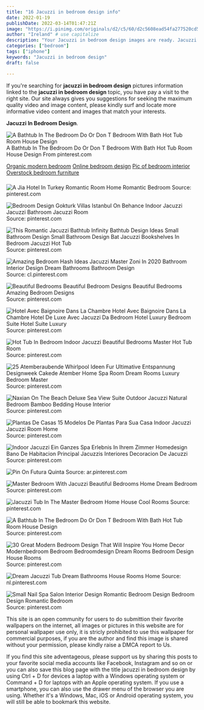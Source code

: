 ```yaml
---
title: "16 Jacuzzi in bedroom design info"
date: 2022-01-19
publishDate: 2022-03-14T01:47:21Z
image: "https://i.pinimg.com/originals/d2/c5/60/d2c5608ead54fa277520cd575d3d6db2.jpg"
author: "Ireland" # use capitalize
description: "Your Jacuzzi in bedroom design images are ready. Jacuzzi in bedroom design are a topic that is being searched for and liked by netizens today. You can Download the Jacuzzi in bedroom design files here. Find and Download all free images."
categories: ["bedroom"]
tags: ["iphone"]
keywords: "Jacuzzi in bedroom design"
draft: false

---
```


If you're searching for **jacuzzi in bedroom design** pictures information linked to the **jacuzzi in bedroom design** topic, you have pay a visit to the right  site.  Our site always  gives you  suggestions  for seeking  the maximum  quality video and image  content, please kindly surf and locate more informative video content and images  that match your interests.

**Jacuzzi In Bedroom Design**. 

![A Bathtub In The Bedroom Do Or Don T Bedroom With Bath Hot Tub Room House Design](https://i.pinimg.com/originals/70/9e/cd/709ecd986869bdd5c63da5c2e42635ea.jpg "A Bathtub In The Bedroom Do Or Don T Bedroom With Bath Hot Tub Room House Design")
A Bathtub In The Bedroom Do Or Don T Bedroom With Bath Hot Tub Room House Design From pinterest.com

[Organic modern bedroom](/organic-modern-bedroom/)
[Online bedroom design](/online-bedroom-design/)
[Pic of bedroom interior](/pic-of-bedroom-interior/)
[Overstock bedroom furniture](/overstock-bedroom-furniture/)



### 

 


![A Jia Hotel In Turkey Romantic Room Home Romantic Bedroom](https://i.pinimg.com/originals/dc/e9/03/dce903ef0ba4f270d833d0b21e5e76fb.jpg "A Jia Hotel In Turkey Romantic Room Home Romantic Bedroom")
Source: pinterest.com

 

![Bedroom Design Gokturk Villas Istanbul On Behance Indoor Jacuzzi Jacuzzi Bathroom Jacuzzi Room](https://i.pinimg.com/originals/62/2d/56/622d56be921272135f5c362964b82024.jpg "Bedroom Design Gokturk Villas Istanbul On Behance Indoor Jacuzzi Jacuzzi Bathroom Jacuzzi Room")
Source: pinterest.com

 

![This Romantic Jacuzzi Bathtub Infinity Bathtub Design Ideas Small Bathroom Design Small Bathroom Design Bat Jacuzzi Bookshelves In Bedroom Jacuzzi Hot Tub](https://i.pinimg.com/originals/0d/4f/50/0d4f505b2fd8e70dd9a24c374edad0ec.jpg "This Romantic Jacuzzi Bathtub Infinity Bathtub Design Ideas Small Bathroom Design Small Bathroom Design Bat Jacuzzi Bookshelves In Bedroom Jacuzzi Hot Tub")
Source: pinterest.com

 

![Amazing Bedroom Hash Ideas Jacuzzi Master Zoni In 2020 Bathroom Interior Design Dream Bathrooms Bathroom Design](https://i.pinimg.com/736x/b4/b6/75/b4b6759deb4f3f5c12f2781e9b7716cc.jpg "Amazing Bedroom Hash Ideas Jacuzzi Master Zoni In 2020 Bathroom Interior Design Dream Bathrooms Bathroom Design")
Source: cl.pinterest.com

 

![Beautiful Bedrooms Beautiful Bedroom Designs Beautiful Bedrooms Amazing Bedroom Designs](https://i.pinimg.com/originals/75/bd/0d/75bd0d14bb74cab9961e1d4823f1c45a.jpg "Beautiful Bedrooms Beautiful Bedroom Designs Beautiful Bedrooms Amazing Bedroom Designs")
Source: pinterest.com

 

![Hotel Avec Baignoire Dans La Chambre Hotel Avec Baignoire Dans La Chambre Hotel De Luxe Avec Jacuzzi Da Bedroom Hotel Luxury Bedroom Suite Hotel Suite Luxury](https://i.pinimg.com/originals/00/10/32/001032ebeeba7c6ed9310388dad4c40a.jpg "Hotel Avec Baignoire Dans La Chambre Hotel Avec Baignoire Dans La Chambre Hotel De Luxe Avec Jacuzzi Da Bedroom Hotel Luxury Bedroom Suite Hotel Suite Luxury")
Source: pinterest.com

 

![Hot Tub In Bedroom Indoor Jacuzzi Beautiful Bedrooms Master Hot Tub Room](https://i.pinimg.com/originals/a1/69/b4/a169b4e42b244a6a6f6e76292246d4b1.jpg "Hot Tub In Bedroom Indoor Jacuzzi Beautiful Bedrooms Master Hot Tub Room")
Source: pinterest.com

 

![25 Atemberaubende Whirlpool Ideen Fur Ultimative Entspannung Designweek Cakede Atember Home Spa Room Dream Rooms Luxury Bedroom Master](https://i.pinimg.com/564x/39/4c/1e/394c1e5b263738b1f3ea4f61647850b6.jpg "25 Atemberaubende Whirlpool Ideen Fur Ultimative Entspannung Designweek Cakede Atember Home Spa Room Dream Rooms Luxury Bedroom Master")
Source: pinterest.com

 

![Naxian On The Beach Deluxe Sea View Suite Outdoor Jacuzzi Natural Bedroom Bamboo Bedding House Interior](https://i.pinimg.com/originals/39/5b/e6/395be63a33b8782cbb58815ab4e94ab3.jpg "Naxian On The Beach Deluxe Sea View Suite Outdoor Jacuzzi Natural Bedroom Bamboo Bedding House Interior")
Source: pinterest.com

 

![Plantas De Casas 15 Modelos De Plantas Para Sua Casa Indoor Jacuzzi Jacuzzi Room Home](https://i.pinimg.com/474x/e4/ec/95/e4ec954caebd5d4e0fbdeb6258a70168.jpg "Plantas De Casas 15 Modelos De Plantas Para Sua Casa Indoor Jacuzzi Jacuzzi Room Home")
Source: pinterest.com

 

![Indoor Jacuzzi Ein Ganzes Spa Erlebnis In Ihrem Zimmer Homedesign Bano De Habitacion Principal Jacuzzis Interiores Decoracion De Jacuzzi](https://i.pinimg.com/736x/93/7d/a1/937da16274b8524488ea8461dfb3b93f.jpg "Indoor Jacuzzi Ein Ganzes Spa Erlebnis In Ihrem Zimmer Homedesign Bano De Habitacion Principal Jacuzzis Interiores Decoracion De Jacuzzi")
Source: pinterest.com

 

![Pin On Futura Quinta](https://i.pinimg.com/originals/14/4c/ca/144cca9fdbe85ce53a6e91308dca8b67.jpg "Pin On Futura Quinta")
Source: ar.pinterest.com

 

![Master Bedroom With Jacuzzi Beautiful Bedrooms Home Dream Bedroom](https://i.pinimg.com/originals/c1/84/b9/c184b9943fce9281231311c5cc0f5ed3.jpg "Master Bedroom With Jacuzzi Beautiful Bedrooms Home Dream Bedroom")
Source: pinterest.com

 

![Jacuzzi Tub In The Master Bedroom Home House Cool Rooms](https://i.pinimg.com/originals/f4/fd/20/f4fd206fe5ad606ed581abf957257acf.jpg "Jacuzzi Tub In The Master Bedroom Home House Cool Rooms")
Source: pinterest.com

 

![A Bathtub In The Bedroom Do Or Don T Bedroom With Bath Hot Tub Room House Design](https://i.pinimg.com/originals/70/9e/cd/709ecd986869bdd5c63da5c2e42635ea.jpg "A Bathtub In The Bedroom Do Or Don T Bedroom With Bath Hot Tub Room House Design")
Source: pinterest.com

 

![30 Great Modern Bedroom Design That Will Inspire You Home Decor Modernbedroom Bedroom Bedroomdesign Dream Rooms Bedroom Design House Rooms](https://i.pinimg.com/originals/61/c0/03/61c003202d934434b372528f13fe03e7.png "30 Great Modern Bedroom Design That Will Inspire You Home Decor Modernbedroom Bedroom Bedroomdesign Dream Rooms Bedroom Design House Rooms")
Source: pinterest.com

 

![Dream Jacuzzi Tub Dream Bathrooms House Rooms Home](https://i.pinimg.com/originals/eb/55/6a/eb556a9f53166494904bd06ca4c39946.jpg "Dream Jacuzzi Tub Dream Bathrooms House Rooms Home")
Source: nl.pinterest.com

 

![Small Nail Spa Salon Interior Design Romantic Bedroom Design Bedroom Design Romantic Bedroom](https://i.pinimg.com/originals/d2/c5/60/d2c5608ead54fa277520cd575d3d6db2.jpg "Small Nail Spa Salon Interior Design Romantic Bedroom Design Bedroom Design Romantic Bedroom")
Source: pinterest.com

 

This site is an open community for users to do submittion their favorite wallpapers on the internet, all images or pictures in this website are for personal wallpaper use only, it is stricly prohibited to use this wallpaper for commercial purposes, if you are the author and find this image is shared without your permission, please kindly raise a DMCA report to Us.

If you find this site adventageous, please support us by sharing this posts to your favorite social media accounts like Facebook, Instagram and so on or you can also save this blog page with the title jacuzzi in bedroom design by using Ctrl + D for devices a laptop with a Windows operating system or Command + D for laptops with an Apple operating system. If you use a smartphone, you can also use the drawer menu of the browser you are using. Whether it's a Windows, Mac, iOS or Android operating system, you will still be able to bookmark this website.
